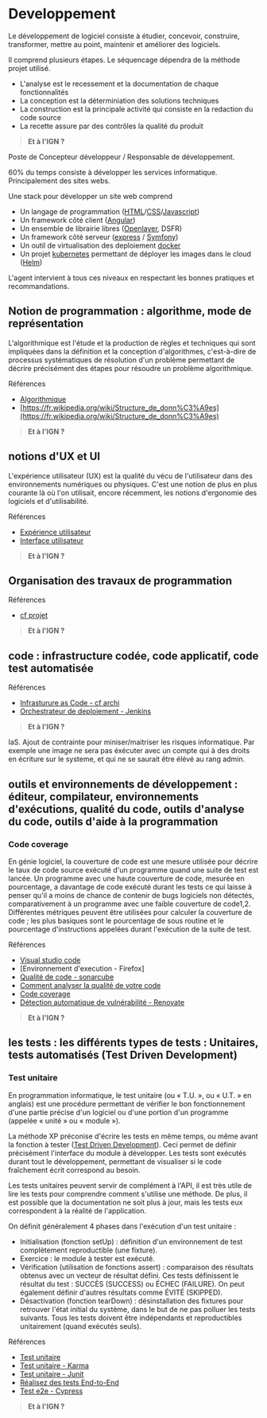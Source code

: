 # Developpement

Le développement de logiciel consiste à étudier, concevoir, construire, transformer, mettre au point, maintenir et améliorer des logiciels.

Il comprend plusieurs étapes. Le séquencage dépendra de la méthode projet utilisé.

- L'analyse est le recessement et la documentation de chaque fonctionnalités
- La conception est la déterminiation des solutions techniques
- La construction est la principale activité qui consiste en la redaction du code source
- La recette assure par des contrôles la qualité du produit

> **Et à l'IGN ?**

Poste de Concepteur développeur / Responsable de développement.

60% du temps consiste à développer les services informatique. Principalement des sites webs.

Une stack pour développer un site web comprend

- Un langage de programmation ([HTML](https://developer.mozilla.org/fr/docs/Web/HTML)/[CSS](https://developer.mozilla.org/fr/docs/Web/CSS)/[Javascript](https://developer.mozilla.org/fr/docs/Web/JavaScript))
- Un framework côté client ([Angular](https://angular.dev/))
- Un ensemble de librairie libres ([Openlayer](https://openlayers.org/), DSFR)
- Un framework côté serveur ([express](https://expressjs.com/) / [Symfony](https://symfony.com/))
- Un outil de virtualisation des deploiement [docker](https://www.docker.com/)
- Un projet [kubernetes](https://kubernetes.io/) permettant de déployer les images dans le cloud ([Helm](https://helm.sh/))

L'agent intervient à tous ces niveaux en respectant les bonnes pratiques et recommandations.

## Notion de programmation : algorithme, mode de représentation

L'algorithmique est l'étude et la production de règles et techniques qui sont impliquées dans la définition et la conception d'algorithmes, c'est-à-dire de processus systématiques de résolution d'un problème permettant de décrire précisément des étapes pour résoudre un problème algorithmique.

Références

- [Algorithmique](https://fr.wikipedia.org/wiki/Algorithmique)
- [https://fr.wikipedia.org/wiki/Structure_de_donn%C3%A9es](https://fr.wikipedia.org/wiki/Structure_de_donn%C3%A9es)

> **Et à l'IGN ?**

## notions d'UX et UI

L'expérience utilisateur (UX) est la qualité du vécu de l'utilisateur dans des environnements numériques ou physiques. C'est une notion de plus en plus courante là où l'on utilisait, encore récemment, les notions d'ergonomie des logiciels et d'utilisabilité.

Références

- [Expérience utilisateur](https://fr.wikipedia.org/wiki/Exp%C3%A9rience_utilisateur)
- [Interface utilisateur](https://fr.wikipedia.org/wiki/Interface_utilisateur)

> **Et à l'IGN ?**

## Organisation des travaux de programmation

Références

- [cf projet](./217-projet.md)

> **Et à l'IGN ?**

## code : infrastructure codée, code applicatif, code test automatisée

Références

- [Infrasturure as Code - cf archi](./219-archi.md)
- [Orchestrateur de deploiement - Jenkins](https://www.jenkins.io/)

> **Et à l'IGN ?**

IaS. Ajout de contrainte pour miniser/maitriser les risques informatique. Par exemple une image ne sera pas éxécuter avec un compte qui à des droits en écriture sur le systeme, et qui ne se saurait être élévé au rang admin.

## outils et environnements de développement : éditeur, compilateur, environnements d'exécutions, qualité du code, outils d'analyse du code, outils d'aide à la programmation

### Code coverage

En génie logiciel, la couverture de code est une mesure utilisée pour décrire le taux de code source exécuté d'un programme quand une suite de test est lancée. Un programme avec une haute couverture de code, mesurée en pourcentage, a davantage de code exécuté durant les tests ce qui laisse à penser qu'il a moins de chance de contenir de bugs logiciels non détectés, comparativement à un programme avec une faible couverture de code1,2. Différentes métriques peuvent être utilisées pour calculer la couverture de code ; les plus basiques sont le pourcentage de sous routine et le pourcentage d'instructions appelées durant l'exécution de la suite de test.

Références

- [Visual studio code](https://code.visualstudio.com/)
- [Environnement d'execution - Firefox]
- [Qualité de code - sonarcube](https://www.sonarsource.com/solutions/clean-code/)
- [Comment analyser la qualité de votre code](https://www.troispointzero.fr/le-blog/sonarqube/)
- [Code coverage](https://fr.wikipedia.org/wiki/Couverture_de_code)
- [Détection automatique de vulnérabilité - Renovate](https://docs.renovatebot.com/)

> **Et à l'IGN ?**

## les tests : les différents types de tests : Unitaires, tests automatisés (Test Driven Development)

### Test unitaire

En programmation informatique, le test unitaire (ou « T.U. », ou « U.T. » en anglais) est une procédure permettant de vérifier le bon fonctionnement d'une partie précise d'un logiciel ou d'une portion d'un programme (appelée « unité » ou « module »).

La méthode XP préconise d'écrire les tests en même temps, ou même avant la fonction à tester ([Test Driven Development](https://fr.wikipedia.org/wiki/Test_driven_development)). Ceci permet de définir précisément l'interface du module à développer. Les tests sont exécutés durant tout le développement, permettant de visualiser si le code fraîchement écrit correspond au besoin.

Les tests unitaires peuvent servir de complément à l'API, il est très utile de lire les tests pour comprendre comment s'utilise une méthode. De plus, il est possible que la documentation ne soit plus à jour, mais les tests eux correspondent à la réalité de l'application.

On définit généralement 4 phases dans l'exécution d'un test unitaire :

- Initialisation (fonction setUp) : définition d'un environnement de test complètement reproductible (une fixture).
- Exercice : le module à tester est exécuté.
- Vérification (utilisation de fonctions assert) : comparaison des résultats obtenus avec un vecteur de résultat défini. Ces tests définissent le résultat du test : SUCCÈS (SUCCESS) ou ÉCHEC (FAILURE). On peut également définir d'autres résultats comme ÉVITÉ (SKIPPED).
- Désactivation (fonction tearDown) : désinstallation des fixtures pour retrouver l'état initial du système, dans le but de ne pas polluer les tests suivants. Tous les tests doivent être indépendants et reproductibles unitairement (quand exécutés seuls).

Références

- [Test unitaire](https://fr.wikipedia.org/wiki/Test_unitaire)
- [Test unitaire - Karma](https://karma-runner.github.io/latest/index.html)
- [Test unitaire - Junit](https://junit.org/junit5/)
- [Réalisez des tests End-to-End](https://openclassrooms.com/fr/courses/7159306-testez-vos-applications-front-end-avec-javascript/7332824-realisez-des-tests-end-to-end)
- [Test e2e - Cypress](https://docs.cypress.io/app/get-started/why-cypress)

> **Et à l'IGN ?**

